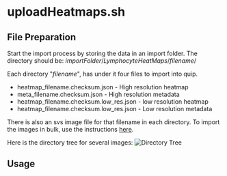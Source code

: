 # uploadHeatmaps.sh

## File Preparation

Start the import process by storing the data in an import folder.  The directory should be: _importFolder_/_LymphocyteHeatMaps_/_filename_/

Each directory "_filename_", has under it four files to import into quip.

* heatmap_filename.checksum.json - High resolution heatmap
* meta_filename.checksum.json - High resolution metadata
* heatmap_filename.checksum.low_res.json - low resolution heatmap
* heatmap_filename.checksum.low_res.json - Low resolution metadata

There is also an svs image file for that filename in each directory.  To import the images in bulk, use the instructions [here](https://github.com/SBU-BMI/quip_distro/wiki/how-to-load-image-svs-file-into-quip-application).

Here is the directory tree for several images:
![Directory Tree](https://jbalsamo.github.io/mycdn/images/dirtree.jpeg)

## Usage
